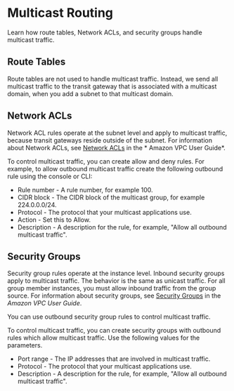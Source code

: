 # Multicast Routing<a name="how-multicast-works"></a>

Learn how route tables, Network ACLs, and security groups handle multicast traffic\.

## Route Tables<a name="multicast-route-tables-overview"></a>

Route tables are not used to handle multicast traffic\. Instead, we send all multicast traffic to the transit gateway that is associated with a multicast domain, when you add a subnet to that multicast domain\.

## Network ACLs<a name="multicast-nacl"></a>

Network ACL rules operate at the subnet level and apply to multicast traffic, because transit gateways reside outside of the subnet\. For information about Network ACLs, see [Network ACLs](https://docs.aws.amazon.com/vpc/latest/userguide/vpc-network-acls.html) in the * Amazon VPC User Guide*\.

To control multicast traffic, you can create allow and deny rules\. For example, to allow outbound multicast traffic create the following outbound rule using the console or CLI:
+ Rule number \- A rule number, for example 100\.
+ CIDR block \- The CIDR block of the multicast group, for example 224\.0\.0\.0/24\.
+ Protocol \- The protocol that your multicast applications use\.
+ Action \- Set this to Allow\.
+ Description \- A description for the rule, for example, "Allow all outbound multicast traffic"\.

## Security Groups<a name="mulicast-security-group"></a>

Security group rules operate at the instance level\. Inbound security groups apply to multicast traffic\. The behavior is the same as unicast traffic\. For all group member instances, you must allow inbound traffic from the group source\. For information about security groups, see [Security Groups](https://docs.aws.amazon.com/vpc/latest/userguide/VPC_SecurityGroups.html) in the *Amazon VPC User Guide*\.

You can use outbound security group rules to control multicast traffic\. 

To control multicast traffic, you can create security groups with outbound rules which allow multicast traffic\. Use the following values for the parameters\.
+ Port range \- The IP addresses that are involved in multicast traffic\.
+ Protocol \- The protocol that your multicast applications use\.
+ Description \- A description for the rule, for example, "Allow all outbound multicast traffic"\.